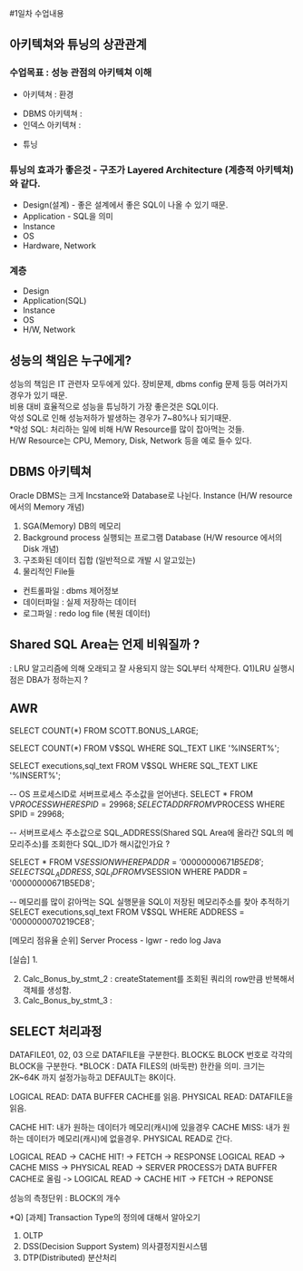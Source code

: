 #1일차 수업내용

## 아키텍쳐와 튜닝의 상관관계
### 수업목표 : 성능 관점의 아키텍쳐 이해
* 아키텍쳐 : 환경
- DBMS 아키텍쳐 : 
- 인덱스 아키텍쳐 : 
* 튜닝


### 튜닝의 효과가 좋은것 - 구조가 Layered Architecture (계층적 아키텍쳐)와 같다.
* Design(설계) - 좋은 설계에서 좋은 SQL이 나올 수 있기 때문.
* Application - SQL을 의미
* Instance
* OS
* Hardware, Network




### 계층
* Design
* Application(SQL)
* Instance
* OS
* H/W, Network

## 성능의 책임은 누구에게?
성능의 책임은 IT 관련자 모두에게 있다. 장비문제, dbms config 문제 등등 여러가지 경우가 있기 때문.<br>
비용 대비 효율적으로 성능을 튜닝하기 가장 좋은것은 SQL이다. <br>
악성 SQL로 인해 성능저하가 발생하는 경우가 7~80%나 되기때문.<br>
*악성 SQL: 처리하는 일에 비해 H/W Resource를 많이 잡아먹는 것들.<br>
H/W Resource는 CPU, Memory, Disk, Network 등을 예로 들수 있다.<br>

## DBMS 아키텍쳐
Oracle DBMS는 크게 Incstance와 Database로 나뉜다.
Instance (H/W resource 에서의 Memory 개념)
1. SGA(Memory) 
DB의 메모리
2. Background process
실행되는 프로그램
Database (H/W resource 에서의 Disk 개념)
1. 구조화된 데이터 집합 (일반적으로 개발 시 알고있는)
2. 물리적인 File들
- 컨트롤파일 : dbms 제어정보
- 데이터파일 : 실제 저장하는 데이터
- 로그파일 : redo log file (복원 데이터)


## Shared SQL Area는 언제 비워질까 ?
: LRU 알고리즘에 의해 오래되고 잘 사용되지 않는 SQL부터 삭제한다. 
Q1)LRU 실행시점은 DBA가 정하는지 ?


## AWR


SELECT COUNT(*)
FROM SCOTT.BONUS_LARGE;


SELECT COUNT(*)
FROM V$SQL 
WHERE SQL_TEXT LIKE '%INSERT%';


SELECT executions,sql_text FROM V$SQL WHERE SQL_TEXT LIKE '%INSERT%'; 


-- OS 프로세스ID로 서버프로세스 주소값을 얻어낸다.
SELECT * FROM V$PROCESS WHERE SPID = 29968; 
SELECT ADDR FROM V$PROCESS WHERE SPID = 29968;  


-- 서버프로세스 주소값으로 SQL_ADDRESS(Shared SQL Area에 올라간 SQL의 메모리주소)를 조회한다  SQL_ID가 해시값인가요 ?


SELECT * FROM V$SESSION WHERE PADDR = '00000000671B5ED8'; 
SELECT SQL_ADDRESS,SQL_ID FROM V$SESSION WHERE PADDR = '00000000671B5ED8';


-- 메모리를 많이 갉아먹는 SQL 실행문을 SQL이 저장된 메모리주소를 찾아 추적하기
SELECT executions,sql_text FROM V$SQL WHERE ADDRESS = '0000000070219CE8';


[메모리 점유율 순위]
Server Process - 
lgwr - redo log 
Java


[실습]
1. 

2. Calc_Bonus_by_stmt_2 : createStatement를 조회된 쿼리의 row만큼 반복해서 객체를 생성함.
3. Calc_Bonus_by_stmt_3 : 


## SELECT 처리과정
DATAFILE01, 02, 03 으로 DATAFILE을 구분한다.
BLOCK도 BLOCK 번호로 각각의 BLOCK을 구분한다.
*BLOCK : DATA FILES의 (바둑판) 한칸을 의미. 크기는 2K~64K 까지 설정가능하고 DEFAULT는 8K이다.




LOGICAL READ: DATA BUFFER CACHE를 읽음.
PHYSICAL READ: DATAFILE을 읽음.


CACHE HIT: 내가 원하는 데이터가 메모리(캐시)에 있을경우
CACHE MISS: 내가 원하는 데이터가 메모리(캐시)에 없을경우. PHYSICAL READ로 간다.


LOGICAL READ -> CACHE HIT! -> FETCH -> RESPONSE
LOGICAL READ -> CACHE MISS -> PHYSICAL READ -> SERVER PROCESS가 DATA BUFFER CACHE로 올림 -> LOGICAL READ -> CACHE HIT -> FETCH -> REPONSE


성능의 측정단위 : BLOCK의 개수


*Q) 
[과제] Transaction Type의 정의에 대해서 알아오기
1. OLTP
2. DSS(Decision Support System)  의사결정지원시스템
3. DTP(Distributed) 분산처리